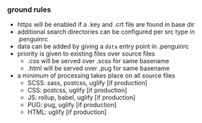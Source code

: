 ### ground rules

* https will be enabled if a .key and .crt file are found in base dir
* additional search directories can be configured per src type in .penguinrc
* data can be added by giving a `data` entry point in .penguinrc
* priority is given to existing files over source files
  - .css will be served over .scss for same basename
  - .html will be served over .pug for same basename
* a minimum of processing takes place on all source files
  - SCSS: sass, postcss, uglify [if production]
  - CSS: postcss, uglify [if production]
  - JS: rollup, babel, uglify [if production]
  - PUG: pug, uglify [if production]
  - HTML: uglify [if production]